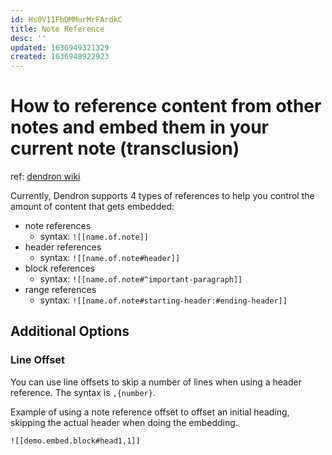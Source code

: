 ```yaml
---
id: Hs0V11FbDMMurMrFArdkC
title: Note Reference
desc: ''
updated: 1636949321329
created: 1636948922923
---
```

# How to reference content from other notes and embed them in your current note (transclusion)

ref: [dendron wiki](https://wiki.dendron.so/notes/f1af56bb-db27-47ae-8406-61a98de6c78c/)

Currently, Dendron supports 4 types of references to help you control the amount of content that gets embedded:
- note references
    - syntax: `![[name.of.note]]`
- header references
    - syntax: `![[name.of.note#header]]`
- block references
    - syntax: `![[name.of.note#^important-paragraph]]`
- range references
    - syntax: `![[name.of.note#starting-header:#ending-header]]`

## Additional Options

### Line Offset
You can use line offsets to skip a number of lines when using a header reference. The syntax is `,{number}`. 

Example of using a note reference offset to offset an initial heading, skipping the actual header when doing the embedding.

`![[demo.embed.block#head1,1]]`
